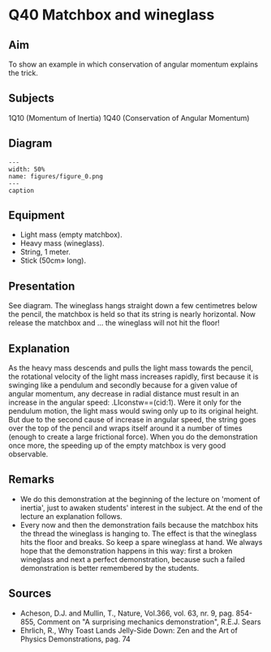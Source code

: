 # Q40 Matchbox and wineglass 
    
  
## Aim   
 To show an example in which conservation of angular momentum explains the trick.    
  
## Subjects   
 1Q10 (Momentum of Inertia) 1Q40 (Conservation of Angular Momentum)   
  
## Diagram   
   
```{figure} figures/figure_0.png  
---  
width: 50%  
name: figures/figure_0.png  
---  
caption  
``` 
      
  
## Equipment   
 
 *  Light mass (empty matchbox). 
 *  Heavy mass (wineglass). 
 *  String, 1 meter. 
 *  Stick (50cm» long).
       
  
## Presentation   
 See diagram. The wineglass hangs straight down a few centimetres below the pencil, the matchbox is held so that its string is nearly horizontal. Now release the matchbox and ... the wineglass will not hit the floor!    
  
## Explanation   
 As the heavy mass descends and pulls the light mass towards the pencil, the rotational velocity of the light mass increases rapidly, first because it is swinging like a pendulum and secondly because for a given value of angular momentum, any decrease in radial distance must result in an increase in the angular speed: .LIconstw==(cid:1). Were it only for the pendulum motion, the light mass would swing only up to its original height. But due to the second cause of increase in angular speed, the string goes over the top of the pencil and wraps itself around it a number of times (enough to create a large frictional force). When you do the demonstration once more, the speeding up of the empty matchbox is very good observable.    
  
## Remarks   
 
 *  We do this demonstration at the beginning of the lecture on 'moment of inertia', just to awaken students' interest in the subject. At the end of the lecture an explanation follows. 
 *  Every now and then the demonstration fails because the matchbox hits the thread the wineglass is hanging to. The effect is that the wineglass hits the floor and breaks. So keep a spare wineglass at hand. We always hope that the demonstration happens in this way: first a broken wineglass and next a perfect demonstration, because such a failed demonstration is better remembered by the students.
   
  
## Sources   
 
 *  Acheson, D.J. and Mullin, T., Nature, Vol.366, vol. 63, nr. 9, pag. 854-855, Comment on "A surprising mechanics demonstration", R.E.J. Sears 
 *  Ehrlich, R., Why Toast Lands Jelly-Side Down: Zen and the Art of Physics Demonstrations, pag. 74
  